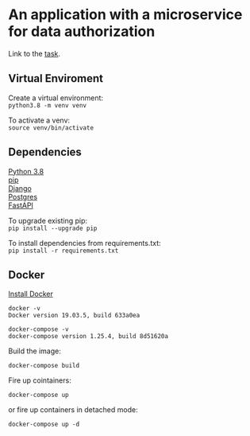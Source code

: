 # An application with a microservice for data authorization

Link to the [task](https://github.com/visse0001/recruiment-september-2020/blob/develop/recuriment_task.md).

## Virtual Enviroment
Create a virtual environment: <br/>
`python3.8 -m venv venv`

To activate a venv: <br/>
`source venv/bin/activate`

## Dependencies

[Python 3.8](https://www.python.org/downloads/) <br>
[pip](https://pip.pypa.io/en/stable/installing/) <br>
[Django](https://docs.djangoproject.com/en/3.1/) <br>
[Postgres](https://www.postgresql.org/) <br>
[FastAPI](https://fastapi.tiangolo.com/) <br>

To upgrade existing pip: <br>
`pip install --upgrade pip`

To install dependencies from requirements.txt: <br>
`pip install -r requirements.txt`

## Docker

[Install Docker](https://docs.docker.com/get-docker/)
```
docker -v
Docker version 19.03.5, build 633a0ea

docker-compose -v
docker-compose version 1.25.4, build 8d51620a
```

Build the image:

`docker-compose build`

Fire up cointainers:

`docker-compose up`

or fire up containers in detached mode:

`docker-compose up -d`